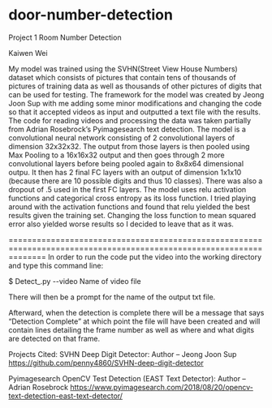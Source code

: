 # door-number-detection
Project 1 Room Number Detection

Kaiwen Wei

My model was trained using the SVHN(Street View House Numbers) dataset which consists of pictures that contain tens of thousands of pictures 
of training data as well as thousands of other pictures of digits that can be used for testing. 
The framework for the model was created by Jeong Joon Sup with me adding some minor modifications and changing the code so that it accepted videos
as input and outputted a text file with the results. 
The code for reading videos and processing the data was taken partially from Adrian Rosebrock’s Pyimagesearch text detection.
The model is a convolutional neural network consisting of 2 convolutional layers of dimension 32x32x32.
The output from those layers is then pooled using Max Pooling to a 16x16x32 output and then goes through 2 more convolutional layers before 
being pooled again to 8x8x64 dimensional outpu. It then has 2 final FC layers with an output of dimension 1x1x10 (because there are 10 possible digits and thus 10 classes).
There was also a dropout of .5 used in the first FC layers. The model uses relu activation functions and categorical cross entropy as its loss function.
I tried playing around with the activation functions and found that relu yielded the best results given the training set. 
Changing the loss function to mean squared error also yielded worse results so I decided to leave that as it was. 

====================================================================================================================
In order to run the code put the video into the working directory and type this command line: 

$ Detect_.py  --video Name of video file

There will then be a prompt for the name of the output txt file.

Afterward, when the detection is complete there will be a message that says “Detection Complete” at which point the file 
will have been created and will contain lines detailing the frame number as well as where and what digits are detected on that frame. 


Projects Cited:
SVHN Deep Digit Detector: Author – Jeong Joon Sup
https://github.com/penny4860/SVHN-deep-digit-detector

Pyimagesearch OpenCV Test Detection (EAST Text Detector): Author – Adrian Rosebrock
https://www.pyimagesearch.com/2018/08/20/opencv-text-detection-east-text-detector/
